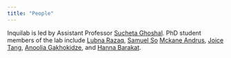 ```yaml
---
title: "People"
---
```

Inquilab is led by Assistant Professor [Sucheta Ghoshal](https://www.hcde.washington.edu/ghoshal). PhD student members of the lab include [Lubna Razaq](https://scholar.google.com/citations?user=KBMF4rwAAAAJ&hl=en), [Samuel So](https://samuelso.net/) [Mckane Andrus](https://scholar.google.com/citations?user=VSsTq14AAAAJ&hl=en), [Joice Tang](https://joicetang.com/), [Anoolia Gakhokidze](https://ca.linkedin.com/in/anoolia-anny-gakhokidze-519a1775), and [Hanna Barakat](https://www.hbarakat.com/).
